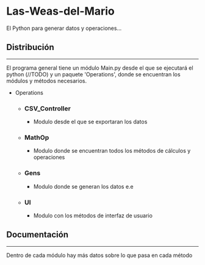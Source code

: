 # Las-Weas-del-Mario
El Python para generar datos y operaciones...

## Distribución
-------------------------------------------------------------------------------------------------------
El programa general tiene un módulo Main.py desde el que se ejecutará el python (//TODO) y un paquete 'Operations',
donde se encuentran los módulos y métodos necesarios.
- Operations
  - ### CSV_Controller
      - Modulo desde el que se exportaran los datos
  - ### MathOp
      - Modulo donde se encuentran todos los métodos de cálculos y operaciones
  - ### Gens
      - Modulo donde se generan los datos e.e
  - ### UI
      - Modulo con los métodos de interfaz de usuario


## Documentación
---------------------------------------------------------------------------------------------------------
Dentro de cada módulo hay más datos sobre lo que pasa en cada método